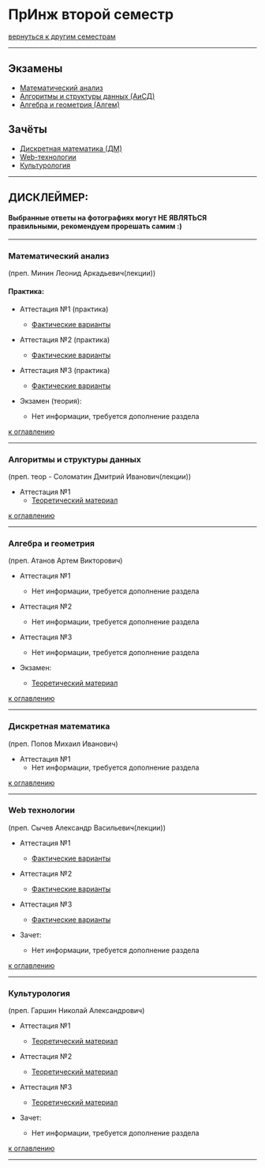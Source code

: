 # ПрИнж второй семестр
[вернуться к другим семестрам](preng.md)
***
## Экзамены
+ [Математический анализ](#Математический-анализ)
+ [Алгоритмы и структуры данных (АиСД)](#Алгоритмы-и-структуры-данных)
+ [Алгебра и геометрия (Алгем)](#Алгебра-и-геометрия)

## Зачёты
+ [Дискретная математика (ДМ)](#Дискретная-математика)
+ [Web-технологии](#Web-технологии)
+ [Культурология](#Культурология)
***

## ДИСКЛЕЙМЕР:
#### Выбранные ответы на фотографиях могут НЕ ЯВЛЯТЬСЯ правильными, рекомендуем прорешать самим :)
***


### Математический анализ
(преп. Минин Леонид Аркадьевич(лекции))
#### Практика:
+ Аттестация №1 (практика)
  + [Фактические варианты](../subjects/2-sem/mathan/mathan-preng-ib/mathan-pr-att-1-fact.md)


+ Аттестация №2 (практика)
  + [Фактические варианты](../subjects/2-sem/mathan/mathan-preng-ib/mathan-pr-att-2-fact.md)


+ Аттестация №3 (практика)
  + [Фактические варианты](../subjects/2-sem/mathan/mathan-preng-ib/mathan-pr-att-3-fact.md)


+ Экзамен (теория):
  + Нет информации, требуется дополнение раздела

[к оглавлению](#Экзамены)
***


### Алгоритмы и структуры данных
(преп. теор - Соломатин Дмитрий Иванович(лекции))
+ Аттестация №1
  + [Теоретический материал](../subjects/2-sem/aisd/aisd-att-1-fact.md)

[к оглавлению](#Экзамены)
***


### Алгебра и геометрия
(преп. Атанов Артем Викторович)
+ Аттестация №1
  + Нет информации, требуется дополнение раздела


+ Аттестация №2
  + Нет информации, требуется дополнение раздела


+ Аттестация №3
  + Нет информации, требуется дополнение раздела


+ Экзамен:
  + [Теоретический материал](../subjects/2-sem/algem/algem-exam-fact.md)

[к оглавлению](#Экзамены)
***


### Дискретная математика
(преп. Попов Михаил Иванович)
+ Аттестация №1
  + Нет информации, требуется дополнение раздела

[к оглавлению](#Экзамены)
***


### Web технологии
(преп. Сычев Александр Васильевич(лекции))
+ Аттестация №1
  + [Фактические варианты](../subjects/1-sem/web/web-att-1-fact.md)


+ Аттестация №2
  + [Фактические варианты](../subjects/1-sem/web/web-att-2-fact.md)


+ Аттестация №3
  + [Фактические варианты](../subjects/1-sem/web/web-att-3-fact.md)


+ Зачет:
  + Нет информации, требуется дополнение раздела

[к оглавлению](#Экзамены)
***


### Культурология
(преп. Гаршин Николай Александрович)
+ Аттестация №1
  + [Теоретический материал](../subjects/2-sem/cult/cult-att-1-fact.md)


+ Аттестация №2
  + [Теоретический материал](../subjects/2-sem/cult/cult-att-2-fact.md)


+ Аттестация №3
  + [Теоретический материал](../subjects/2-sem/cult/cult-att-3-fact.md)


+ Зачет:
  + Нет информации, требуется дополнение раздела

[к оглавлению](#Экзамены)
***